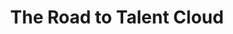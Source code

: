 ---
title: "The Road to Talent Cloud"
layout: post
lang: en
lang-ref: 113-road-to-talent-cloud
section: 1
category: 
  - projects
hero:
  image:
    src: 1.13-tx-heading.jpg
    alt: A photo of tangled string being straightened out.
blocks:
  - type: roads
    roads:
      - name: The Beginnings
        key: 1
        graphic:
          src: 1.13-en-road-1.png
          alt: A graphic representing the 1st of 4 phases of Talent Cloud's history. In 2012, Deloitte releases the theory paper "GovCloud". From 2014 to 2016, the idea of Talent Cloud begins to take shape. in November 2016, the team begins pitching the idea. in March 2017, the Chief Information Officer of Canada, Alex Benay, steps forward to host Talent Cloud. In June 2017, four departments offer 1 full time employee each to get the project started.
        items:
          - The initial team that started Talent Cloud previously worked together at the IN·spire Innovation Hub at Natural Resources Canada from 2014-2017, where we ran a number of experiments on talent mobility, including some of the earliest Government of Canada work on micro-missions and portable digital credentials (open badges). 
          - "The team also designed and launched the original Free Agents program, along with a fifth team member who became the first program manager. Free Agents grew into an initiative in its own right, but it was strategically designed as an early test of several of the concepts Talent Cloud was hoping to develop at a larger scale, including research on the psychological impact of project-based work on employees. As a commitment to do no harm, the Talent Cloud team wanted to make sure it wasn’t about to build something that would save time and generate efficiencies at the cost of employee mental health. Before we could figure out if Talent Cloud <strong style=\"letter-spacing: -1px;\" data-h2-font-weight=\"b(800)\" data-h2-font-color=\"b(purple)\">would</strong> work, we first had to consider whether or not it <strong style=\"letter-spacing: -1px;\" data-h2-font-weight=\"b(800)\" data-h2-font-color=\"b(purple)\">should</strong> be built at all. When the results from Free Agents were positive, the team that became Talent Cloud got to work raising money and pitching the new project to senior leaders. "
          - "Once the idea of Talent Cloud began to take on concrete parameters and performance objectives, the team decided to try to raise the resources for something unusual: a multi-year grassroots start-up inside government, aiming to build something experimental at the leading edge of theory on the future of work."
      - name: From Start-up to Platform Launch
        key: 2
        graphic:
          src: 1.13-en-road-2.png
          alt: A graphic representing the 2nd of 4 phases of Talent Cloud's history. In July 2017, the project officially starts. From 2017 to 2018, the team performs workshops, design sessions, and engages experts. In the spring of 2018, the development team starts coding the platform. In September 2018, the team presents at the National Joint Council Seminar and submits their Privacy Impact Assessment for approval. In October 2018, the Authority to Operate is received and the Applicant Portal beta goes live with real job postings.
        items:
          - Talent Cloud initially launched as a project in July of 2017, but it took another 15 months before there was a minimal viable live platform. Initially, the team was only able to raise money for 4 FTEs - and only for terms. The team was so committed to the vision that all four initial members gave up their indeterminate status and moved into term positions in a new department. Then we began the process of researching what the platform should look like, and how to test points of intervention in service of the project’s three performance objectives. 
          - New fiscal year, 2018-19, brought more funding and the chance to a UX designer and our Indigenous Community Liaison. We also hired three developers - a front end developer, an accessibility expert, and a back end developer. The platform launched six months later, in October 2018. Needless to say with our scarce staff compliment, our minimal viable product was very minimal. But it was enough to run real processes and start testing numerous interventions on job advertisement design and volume of applications.
      - name: The Ups and Downs of Running an Experiment in Government
        key: 3
        graphic:
          src: 1.13-en-road-3.png
          alt: A graphic representing the 3rd of 4 phases of Talent Cloud's history. In January 2019, the first employee is hired using Talent Cloud and the Manager Portal goes live. in May 2019, the Blockcerts Pilot is launched in collaboration with the Free Agents. In the summer of 2019, the first full prototypes of the Indigenous Talent Portal are user tested. In the fall of 2019, major upgrades to the Manager Portal are released, including new tools. In January 2020, the HR Advisor Portal goes live. In February 2020, two-factor authentication is added to the site.
        items:
          - After the platform went live in October 2018, the Talent Cloud team had a period of growth. More people were hired, including a behavioural scientist, an industrial psychologist, and more developers. The initial four team members were converted from term employees back to indeterminate status. New partner departments joined the venture. Jobs were live on the platform, and the time to staff was slowly but steadily ticking down, as we tested and refined our interventions. Hiring managers were finding unique talent (when they stuck with the process as designed), and applicants were sending us emails about how great their experience was, even when they weren’t the person who got the job.
          - But there were also challenges. Hiring managers and HR advisors weren’t always used to working with minimal viable products and experiments. No matter how we tried to frame this, government users were often disappointed that the platform wasn’t already fully developed. Partners wanted to fund the end product, not the development phase. We also wanted to accelerate the development timeline, but this is hard to do with only a handful of developers. Talent Cloud found it difficult to secure resources for an experimental project that cost more than a department could fund on its own, but less than a reasonable value for requesting a Memorandum to Cabinet. Basically, we needed medium size money from a stable source, and two years of experiment lead time, and that’s not something the Government of Canada innovation ecosystem is set up to easily provide.
      - name: "Disruption and Evolution: COVID-19 to Now"
        key: 4
        graphic:
          src: 1.13-en-road-4.png
          alt: A graphic representing the 4th and final phase of Talent Cloud's history. In March 2020, a global pandemic is declared. In April 2020, Talent Cloud launches the GC Reserve as a COVID-19 response tool. In May 2020, Talent Cloud receives an updated Privacy Impact Assessment. In November 2020, drafting begins on the project results report. In March 2021, a new Applicant Portal is launched with the "Timeline" feature. In April 2021, the Talent Cloud experiment, in its current configuration, wraps up.
        items:
          - Just as Talent Cloud was hitting its stride - with the new applicant timeline ready to launch, multiple hires emerging from single processes, and time to staff way down - COVID-19 hit. Almost as though someone had thrown a switch, Talent Cloud saw an almost total shutdown of recruitment for externally advertised term staffing on our platform. Experiments became a nice-to-have as the entire government shifted into response mode to meet critical needs. The significance of the historical moment wasn’t lost on the Talent Cloud team. In mid-March 2020, the Government of Canada sent its National Capital Region workers home for an unprecedented period of extended mass telework. The same day, Talent Cloud launched into repurposing its site to deliver an internal mobility platform, which went live three weeks later. The project was called GC Reserve and lasted 4 months (see the write-up in Section 5).
          - Talent Cloud faced funding issues in 2020-21, and the team was forced to shrink. In November, the team began writing up this report and preparing to transition out. Then, just as the report was almost complete, a handful of departments came forward asking to post term jobs on the site. So Talent Cloud rapidly dusted off the development work that was set aside during the pandemic, and launched a brand new application process, with an improved design to promote diversity in hiring outcomes and create a better screening experience for managers and HR advisors. While we won’t get much chance to gather a large sample size before our project funding runs out at the end of March 2021, we have four job advertisements running live on the platform using the new model. And we’re happy to report that, thus far, it’s doing what we’d hoped.
---